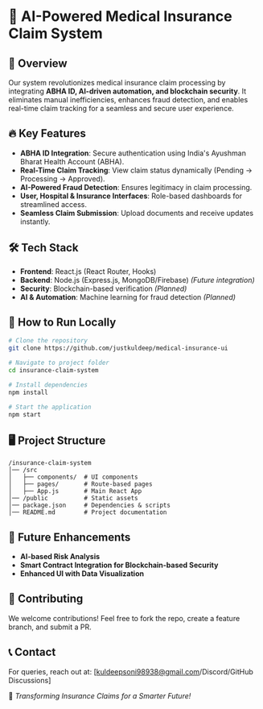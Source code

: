 # 🚀 AI-Powered Medical Insurance Claim System

## 📌 Overview
Our system revolutionizes medical insurance claim processing by integrating **ABHA ID, AI-driven automation, and blockchain security**. It eliminates manual inefficiencies, enhances fraud detection, and enables real-time claim tracking for a seamless and secure user experience.

## 🔥 Key Features
- **ABHA ID Integration**: Secure authentication using India's Ayushman Bharat Health Account (ABHA).
- **Real-Time Claim Tracking**: View claim status dynamically (Pending → Processing → Approved).
- **AI-Powered Fraud Detection**: Ensures legitimacy in claim processing.
- **User, Hospital & Insurance Interfaces**: Role-based dashboards for streamlined access.
- **Seamless Claim Submission**: Upload documents and receive updates instantly.

## 🛠️ Tech Stack
- **Frontend**: React.js (React Router, Hooks)
- **Backend**: Node.js (Express.js, MongoDB/Firebase) *(Future integration)*
- **Security**: Blockchain-based verification *(Planned)*
- **AI & Automation**: Machine learning for fraud detection *(Planned)*

## 🎯 How to Run Locally
```bash
# Clone the repository
git clone https://github.com/justkuldeep/medical-insurance-ui

# Navigate to project folder
cd insurance-claim-system

# Install dependencies
npm install

# Start the application
npm start
```

## 🖥️ Project Structure
```
/insurance-claim-system
│── /src
│   ├── components/  # UI components
│   ├── pages/       # Route-based pages
│   ├── App.js       # Main React App
│── /public          # Static assets
│── package.json     # Dependencies & scripts
│── README.md        # Project documentation
```

## 🔗 Future Enhancements
- **AI-based Risk Analysis**
- **Smart Contract Integration for Blockchain-based Security**
- **Enhanced UI with Data Visualization**

## 🤝 Contributing
We welcome contributions! Feel free to fork the repo, create a feature branch, and submit a PR.

## 📞 Contact
For queries, reach out at: [kuldeepsoni98938@gmail.com/Discord/GitHub Discussions]

🚀 *Transforming Insurance Claims for a Smarter Future!*

